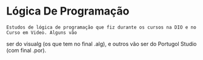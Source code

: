 # Lógica De Programação
    Estudos de lógica de programação que fiz durante os cursos na DIO e no Curso em Video. Alguns vão
ser do visualg (os que tem no final .alg), e outros vão ser do Portugol Studio (com final .por).
